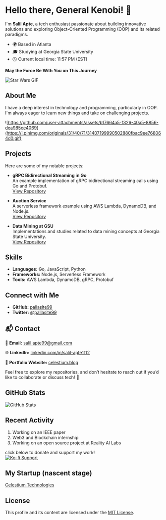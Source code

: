 # Hello there, General Kenobi! 👋

I'm **Salil Apte**, a tech enthusiast passionate about building innovative solutions and exploring Object-Oriented Programming (OOP) and its related paradigms.

- 🌍 Based in Atlanta
- 🎓 Studying at Georgia State University
- 🕒 Current local time: 11:57 PM (EST)

**May the Force Be With You on This Journey**  

![Star Wars GIF](https://media.giphy.com/media/qRhXEKCDQxfVu/giphy.gif)

## About Me

I have a deep interest in technology and programming, particularly in OOP. I'm always eager to learn new things and take on challenging projects.

![https://github.com/user-attachments/assets/b17664a5-f326-40a5-8856-dea985ce4069](https://i.pinimg.com/originals/31/40/71/31407199990502880fbac9ee768064d0.gif)

## Projects

Here are some of my notable projects:

- **gRPC Bidirectional Streaming in Go**  
  An example implementation of gRPC bidirectional streaming calls using Go and Protobuf.  
  [View Repository](https://github.com/pallasite99/gRPC-bidirectional-streaming-go)

- **Auction Service**  
  A serverless framework example using AWS Lambda, DynamoDB, and Node.js.  
  [View Repository](https://github.com/pallasite99/auction-service)

- **Data Mining at GSU**  
  Implementations and studies related to data mining concepts at Georgia State University.  
  [View Repository](https://github.com/pallasite99/Data-Mining-GSU)

## Skills

- **Languages:** Go, JavaScript, Python
- **Frameworks:** Node.js, Serverless Framework
- **Tools:** AWS Lambda, DynamoDB, gRPC, Protobuf

## Connect with Me

- **GitHub:** [pallasite99](https://github.com/pallasite99)
- **Twitter:** [@pallasite99](https://twitter.com/pallasite99)

## 📬 Contact  

📧 **Email:** salil.apte99@gmail.com  

🌐 **LinkedIn:** [linkedin.com/in/salil-apte1112](https://linkedin.com/in/salil-apte1112)

🎥 **Portfolio Website:** [celestium.blog](https://celestium.blog/about)  

Feel free to explore my repositories, and don’t hesitate to reach out if you’d like to collaborate or discuss tech! 🚀  

## GitHub Stats

![GitHub Stats](https://github-readme-stats.vercel.app/api?username=pallasite99&show_icons=true&theme=radical)

## Recent Activity

<!--START_SECTION:activity-->
1. Working on an IEEE paper
2. Web3 and Blockchain internship
3. Working on an open source project at Reality AI Labs
<!--END_SECTION:activity-->

click below to donate and support my work!  
[![Ko-fi Support](https://ko-fi.com/img/githubbutton_sm.svg)](https://ko-fi.com/salilapte)

## My Startup (nascent stage)
[Celestium Technologies](https://celestium.blog)

## License

This profile and its content are licensed under the [MIT License](https://choosealicense.com/licenses/mit/).
